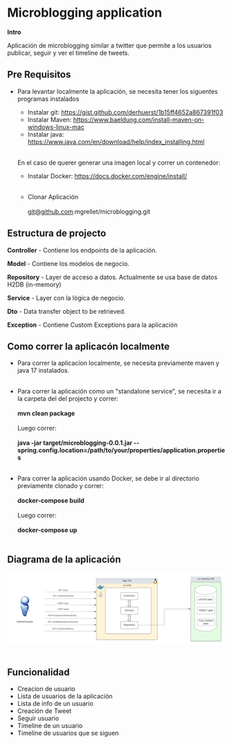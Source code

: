 Microblogging application
======================================

**Intro**

Aplicación de microblogging similar a twitter que
permite a los usuarios publicar, seguir y ver el timeline de tweets.

**Pre Requisitos**
--------
- Para levantar localmente la aplicación, se necesita tener los siguentes
programas instalados
   
  - Instalar git: https://gist.github.com/derhuerst/1b15ff4652a867391f03
    <br />
  - Instalar Maven: https://www.baeldung.com/install-maven-on-windows-linux-mac
    <br />
  - Instalar java: https://www.java.com/en/download/help/index_installing.html
    <br />  <br />
  
  En el caso de querer generar una imagen local y correr un contenedor:

    - Instalar Docker: https://docs.docker.com/engine/install/
    <br />  <br />

    - Clonar Aplicación
    <br />  <br />
      git@github.com:mgrellet/microblogging.git

**Estructura de projecto**
----------
**Controller** - Contiene los endpoints de la aplicación.

**Model** - Contiene los modelos de negocio.

**Repository** - Layer de acceso a datos. Actualmente se usa base de datos H2DB (in-memory) 

**Service** - Layer con la lógica de negocio.

**Dto** - Data transfer object to be retrieved.

**Exception** - Contiene Custom Exceptions para la aplicación

**Como correr la aplicacón localmente**
--------
- Para correr la aplicacíon localmente, se necesita previamente maven y java 17 instalados.
  <br /><br />

- Para correr la aplicación como un "standalone service", se necesita ir a la carpeta del 
del projecto y correr:
  <br /><br />
  **mvn clean package**
  <br /><br />
  Luego correr:
  <br /><br />
  **java -jar target/microblogging-0.0.1.jar --spring.config.location=/path/to/your/properties/application.properties**
  <br /><br />
     
- Para correr la aplicación usando Docker, se debe ir al directorio previamente clonado y correr:
  <br /><br />
  **docker-compose build**
  <br /><br />
  Luego correr:
  <br /><br />
  **docker-compose up**
  <br /><br />

**Diagrama de la aplicación**
---------------------------------------
![Scheme](img/diagram.png)
<br /><br />

**Funcionalidad**
---------------------------------------

- Creacion de usuario
- Lista de usuarios de la aplicación
- Lista de info de un usuario
- Creación de Tweet
- Seguir usuario
- Timeline de un usuario
- Timeline de usuarios que se siguen
